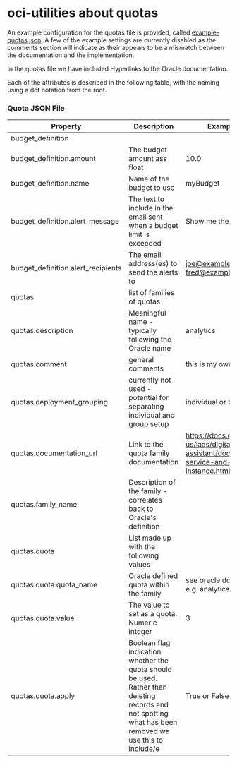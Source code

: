 # oci-utilities about quotas





An example configuration for the quotas file is provided, called [example-quotas.json]().  A few of the example settings are currently disabled as the comments section will indicate as their appears to be a mismatch between the documentation and the implementation.

In the quotas file we have included Hyperlinks to the Oracle documentation.



Each of the attributes is described in the following table, with the naming using a dot notation from the root.



### Quota JSON File

| Property                           | Description                                                  | Example Value                                                |
| ---------------------------------- | ------------------------------------------------------------ | ------------------------------------------------------------ |
| budget_definition                  |                                                              |                                                              |
| budget_definition.amount           | The budget amount ass float                                  | 10.0                                                         |
| budget_definition.name             | Name of the budget to use                                    | myBudget                                                     |
| budget_definition.alert_message    | The text to include in the email sent when a budget limit is exceeded | Show me the money                                            |
| budget_definition.alert_recipients | The email address(es) to send the alerts to                  | joe@example.com, fred@example.com                            |
| quotas                             | list of families of quotas                                   |                                                              |
| quotas.description                 | Meaningful name - typically following the Oracle name        | analytics                                                    |
| quotas.comment                     | general comments                                             | this is my own comment                                       |
| quotas.deployment_grouping         | currently not used - potential for separating individual and group setup | individual or team                                           |
| quotas.documentation_url           | Link to the quota family documentation                       | https://docs.oracle.com/en-us/iaas/digital-assistant/doc/order-service-and-provision-instance.html |
| quotas.family_name                 | Description of the family - correlates back to Oracle's definition |                                                              |
| quotas.quota                       | List made up with the following values                       |                                                              |
| quotas.quota.quota_name            | Oracle defined quota within the family                       | see oracle documentation  e.g. analytics                     |
| quotas.quota.value                 | The value to set as a quota. Numeric integer                 | 3                                                            |
| quotas.quota.apply                 | Boolean flag indication whether the quota should be used. Rather than deleting records and not spotting what has been removed we use this to include/e | True or False                                                |

